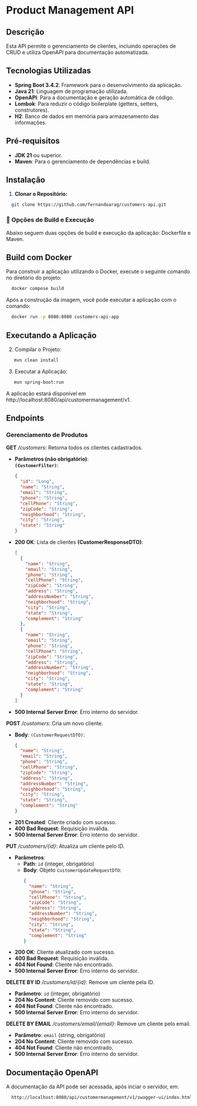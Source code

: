 # Product Management API

## Descrição

Esta API permite o gerenciamento de clientes, incluindo operações de CRUD e utiliza OpenAPI para documentação automatizada.

## Tecnologias Utilizadas

- **Spring Boot 3.4.2**: Framework para o desenvolvimento da aplicação.
- **Java 21**: Linguagem de programação utilizada.
- **OpenAPI**: Para a documentação e geração automática de código.
- **Lombok**: Para reduzir o código boilerplate (getters, setters, construtores).
- **H2**: Banco de dados em memória para armazenamento das informações.

## Pré-requisitos

- **JDK 21** ou superior.
- **Maven**: Para o gerenciamento de dependências e build.

## Instalação

1. **Clonar o Repositório:**

```bash
  git clone https://github.com/fernandoarag/customers-api.git
```

### 🚀 Opções de Build e Execução

Abaixo seguem duas opções de build e execução da aplicação: Dockerfile e Maven.

## Build com Docker
Para construir a aplicação utilizando o Docker, execute o seguinte comando no diretório do projeto:

```bash
  docker compose build
```

Após a construção da imagem, você pode executar a aplicação com o comando:

```bash
  docker run -p 8080:8080 customers-api-app
```

## Executando a Aplicação

2. Compilar o Projeto:

```bash
   mvn clean install
```

3. Executar a Aplicação:

```bash
   mvn spring-boot:run
```

A aplicação estará disponível em http://localhost:8080/api/customermanagement/v1.

## Endpoints

### Gerenciamento de Produtos

**GET** _/customers_: Retorna todos os clientes cadastrados.
- **Parâmetros (não obrigatório)**: <br>
  **`(CustomerFilter)`**:
    ```json
    {
      "id": "Long",
      "name": "String",
      "email": "String",
      "phone": "String",
      "cellPhone": "String",
      "zipCode": "String",
      "neighborhood": "String",
      "city": "String",
      "state": "String"
    }
    ```
- **200 OK**: Lista de clientes **(CustomerResponseDTO)**:
  ```json
  [
    {
      "name": "String",
      "email": "String",
      "phone": "String",
      "cellPhone": "String",
      "zipCode": "String",
      "address": "String",
      "addressNumber": "String",
      "neighborhood": "String",
      "city": "String",
      "state": "String",
      "complement": "String"
    },
    {
      "name": "String",
      "email": "String",
      "phone": "String",
      "cellPhone": "String",
      "zipCode": "String",
      "address": "String",
      "addressNumber": "String",
      "neighborhood": "String",
      "city": "String",
      "state": "String",
      "complement": "String"
    }
  ]
  ```
- **500 Internal Server Error**: Erro interno do servidor.

**POST** _/customers_: Cria um novo cliente.
- **Body**: `(CustomerRequestDTO)`:
  ```json
  {
    "name": "String",
    "email": "String",
    "phone": "String",
    "cellPhone": "String",
    "zipCode": "String",
    "address": "String",
    "addressNumber": "String",
    "neighborhood": "String",
    "city": "String",
    "state": "String",
    "complement": "String"
  }
  ```
- **201 Created**: Cliente criado com sucesso.
- **400 Bad Request**: Requisição inválida.
- **500 Internal Server Error**: Erro interno do servidor.

**PUT** _/customers/{id}_: Atualiza um cliente pelo ID.
- **Parâmetros**:
    - **Path**: `id` (integer, obrigatório)
    - **Body**: Objeto `CustomerUpdateRequestDTO`:
      ```json
      {
        "name": "String",
        "phone": "String",
        "cellPhone": "String",
        "zipCode": "String",
        "address": "String",
        "addressNumber": "String",
        "neighborhood": "String",
        "city": "String",
        "state": "String",
        "complement": "String"
      }
      ```
- **200 OK**: Cliente atualizado com sucesso.
- **400 Bad Request**: Requisição inválida.
- **404 Not Found**: Cliente não encontrado.
- **500 Internal Server Error**: Erro interno do servidor.

**DELETE BY ID** _/customers/id/{id}_: Remove um cliente pela ID.
- **Parâmetro**: `id` (integer, obrigatório)
- **204 No Content**: Cliente removido com sucesso.
- **404 Not Found**: Cliente não encontrado.
- **500 Internal Server Error**: Erro interno do servidor.

**DELETE BY EMAIL** _/customers/email/{email}_: Remove um cliente pelo email.
- **Parâmetro**: `email` (string, obrigatório)
- **204 No Content**: Cliente removido com sucesso.
- **404 Not Found**: Cliente não encontrado.
- **500 Internal Server Error**: Erro interno do servidor.

## Documentação OpenAPI
A documentação da API pode ser acessada, após inciar o servidor, em:

```bash
  http://localhost:8080/api/customermanagement/v1/swagger-ui/index.html
```
